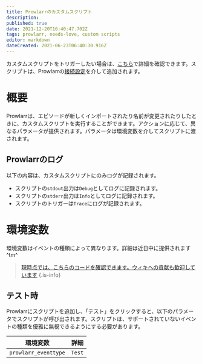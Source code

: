 ```yaml
---
title: Prowlarrのカスタムスクリプト
description: 
published: true
date: 2021-12-20T16:40:47.702Z
tags: prowlarr, needs-love, custom scripts
editor: markdown
dateCreated: 2021-06-23T06:40:30.916Z
---
```


カスタムスクリプトをトリガーしたい場合は、[こちら](/prowlarr/settings#connections)で詳細を確認できます。スクリプトは、Prowlarrの[接続設定](/prowlarr/settings#connections)を介して追加されます。

# 概要

Prowlarrは、エピソードが新しくインポートされたり名前が変更されたりしたときに、カスタムスクリプトを実行することができます。アクションに応じて、異なるパラメータが提供されます。パラメータは環境変数を介してスクリプトに渡されます。

## Prowlarrのログ

以下の内容は、カスタムスクリプトにのみログが記録されます。

- スクリプトの`stdout`出力は`Debug`としてログに記録されます。
- スクリプトの`stderr`出力は`Info`としてログに記録されます。
- スクリプトのトリガーは`Trace`にログが記録されます。

# 環境変数

環境変数はイベントの種類によって異なります。詳細は近日中に提供されます^tm^

> [現時点では、こちらのコードを確認できます。ウィキへの貢献も歓迎しています](https://github.com/Prowlarr/Prowlarr/blob/develop/src/NzbDrone.Core/Notifications/CustomScript/CustomScript.cs)
{.is-info}

## テスト時

Prowlarrにスクリプトを追加し、「テスト」をクリックすると、以下のパラメータでスクリプトが呼び出されます。スクリプトは、サポートされていないイベントの種類を優雅に無視できるようにする必要があります。

| 環境変数 | 詳細 |
| --------- | ----- |
| `prowlarr_eventtype` | `Test` |